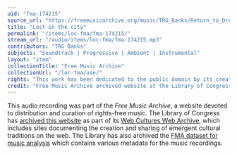 ```yaml
---
uid: "fma-174215"
source_url: "https://freemusicarchive.org/music/TRG_Banks/Return_to_Dreamland/Lost_in_the_city_1408"
title: "Lost in the city"
permalink: "/items/loc-fma/fma-174215/"
stream_url: "/audio/items/loc-fma/fma-174215.mp3"
contributors: "TRG Banks"
subjects: "Soundtrack | Progressive | Ambient | Instrumental"
layout: "item"
collectionTitle: "Free Music Archive"
collectionUrl: "/loc-fma/use/"
rights: "This work has been dedicated to the public domain by its creator, thus is free to use and reuse without restriction. You can copy, modify, distribute and perform the work, even for commercial purposes, all without asking permission. Attribution is recommended but not required."
credit: "Free Music Archive archived website at the Library of Congress, Web Archives Division."
---
```


This audio recording was part of the _Free Music Archive_, a website devoted to distribution and curation of rights-free music. The Library of Congress has [archived this website](https://www.loc.gov/item/lcwaN0026492/) as part of its [Web Cultures Web Archive](https://www.loc.gov/collections/web-cultures-web-archive/about-this-collection/), which includes sites documenting the creation and sharing of emergent cultural traditions on the web. The Library has also archived the [FMA dataset for music analysis](https://catalog.loc.gov/vwebv/search?searchCode=LCCN&searchArg=2018655052&searchType=1&permalink=y) which contains various metadata for the music recordings.